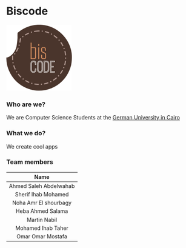 # Biscode


![bisocde-logo](/logo.png)


### Who are we?
We are Computer Science Students at the [German University in Cairo](http://www.guc.edu.eg/ "GUC")

### What we do?
We create cool apps

### Team members

|          Name          |
|:----------------------:|
| Ahmed Saleh Abdelwahab |
| Sherif Ihab Mohamed    |
| Noha Amr El shourbagy  |
| Heba Ahmed Salama      |
| Martin Nabil           |
| Mohamed Ihab Taher     |
| Omar Omar Mostafa      |